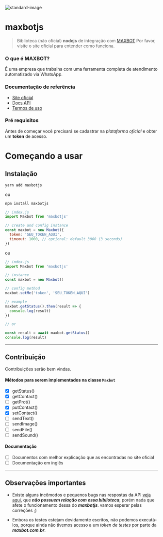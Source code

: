 ![standard-image](https://img.shields.io/badge/code%20style-standard-brightgreen.svg)
# maxbotjs
 > Biblioteca (não oficial) **nodejs** de integração com [MAXBOT](https://maxbot.com.br)
 Por favor, visite o site oficial para entender como funciona.

### O que é MAXBOT?
É uma empresa que trabalha com uma ferramenta completa de atendimento automatizado via WhatsApp.

### Documentação de referência
- [Site oficial](https://maxbot.com.br)
- [Docs API](https://mbr.maxbot.com.br/doc-api-v1.php)
- [Termos de uso](https://mbr.maxbot.com.br/termos-de-uso.php)

### Pré requisitos
Antes de começar você precisará se cadastrar na *plataforma oficial* e obter um **token** de acesso.

# Começando a usar

## Instalação
```bash
yarn add maxbotjs
```
ou
```bash
npm install maxbotjs
```

```js
// index.js
import Maxbot from 'maxbotjs'

// create and config instance
const maxbot = new Maxbot({
  token: 'SEU_TOKEN_AQUI',
  timeout: 1000, // optional: default 3000 (3 seconds)
})
```
ou

```js
// index.js
import Maxbot from 'maxbotjs'

// instance
const maxbot = new Maxbot()

// config method
maxbot.setMe('token', 'SEU_TOKEN_AQUI')
```
```js
// example
maxbot.getStatus().then(result => {
  console.log(result)
})

// or

const result = await maxbot.getStatus()
console.log(result)
```

***

## Contribuição
Contribuições serão bem vindas.

#### Métodos para serem implementados na classe ```Maxbot```
- [x] getStatus()
- [x] getContact()
- [ ] getProt()
- [x] putContact()
- [x] setContact()
- [ ] sendText()
- [ ] sendImage()
- [ ] sendFile()
- [ ] sendSound()

#### Documentação
- [ ] Documentos com melhor explicação que as encontradas no site oficial
- [ ] Documentação em inglês

***

## Observações importantes
 - Existe alguns incômodos e pequenos bugs nas respostas da API [veja aqui](./docs/issues-maxbot.md), que ***não possuem relação com essa biblioteca***, porém nada que afete o funcionamento dessa do ***maxbotjs***. vamos esperar pelas correções ;)

 - Embora os testes estejam devidamente escritos, não podemos executá-los, porque ainda não tivemos acesso a um *token de testes* por parte da ***maxbot.com.br***.
